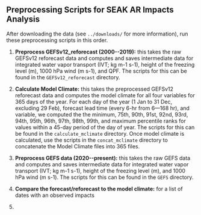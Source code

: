 ## Preprocessing Scripts for SEAK AR Impacts Analysis

After downloading the data (see `../downloads/` for more information), run these preprocessing scripts in this order.

1. **Preprocess GEFSv12_reforecast (2000--2019):** this takes the raw GEFSv12 reforecast data and computes and saves intermediate data for integrated water vapor transport (IVT; kg m-1 s-1), height of the freezing level (m), 1000 hPa wind (m s-1), and QPF. The scripts for this can be found in the `GEFSv12_reforecast` directory.

2. **Calculate Model Climate:** this takes the preprocessed GEFSv12 reforecast data and computes the model climate for all four variables for 365 days of the year. For each day of the year (1 Jan to 31 Dec, excluding 29 Feb), forecast lead time (every 6-hr from 6—168 hr), and variable, we computed the the minimum, 75th, 90th, 91st, 92nd, 93rd, 94th, 95th, 96th, 97th, 98th, 99th, and maximum percentile ranks for values within a 45-day period of the day of year. The scripts for this can be found in the `calculate_mclimate` directory. Once model climate is calculated, use the scripts in the `concat_mclimate` directory to concatenate the Model Climate files into 365 files.

3. **Preprocess GEFS data (2020--present):** this takes the raw GEFS data and computes and saves intermediate data for integrated water vapor transport (IVT; kg m-1 s-1), height of the freezing level (m), and 1000 hPa wind (m s-1). The scripts for this can be found in the `GEFS` directory.

4. **Compare the forecast/reforecast to the model climate:** for a list of dates with an observed impacts
5. 

